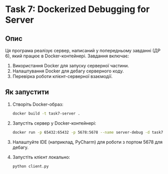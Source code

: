 # Task 7: Dockerized Debugging for Server

## Опис
Ця програма реалізує сервер, написаний у попередньому завданні (ДР 6), який працює в Docker-контейнері. Завдання включає:
1. Використання Docker для запуску серверної частини.
2. Налаштування Docker для дебагу серверного коду.
3. Перевірка роботи клієнт-серверної взаємодії.

## Як запустити
1. Створіть Docker-образ:
   ```bash
   docker build -t task7-server .
   
2. Запустіть сервер у Docker-контейнері:
    ```bash
   docker run -p 65432:65432 -p 5678:5678 --name server-debug -d task7-server
3. Налаштуйте IDE (наприклад, PyCharm) для роботи з портом 5678 для дебагу.

4. Запустіть клієнт локально:
    ```bash
   python client.py
